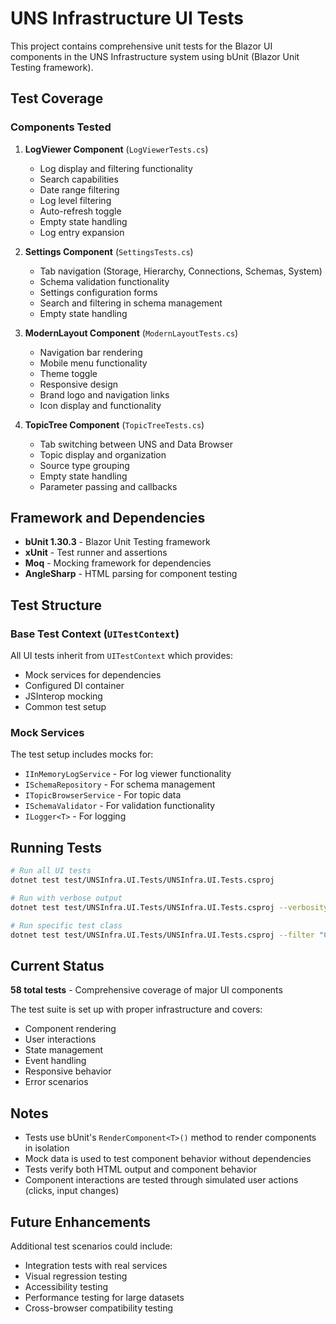 # UNS Infrastructure UI Tests

This project contains comprehensive unit tests for the Blazor UI components in the UNS Infrastructure system using bUnit (Blazor Unit Testing framework).

## Test Coverage

### Components Tested

1. **LogViewer Component** (`LogViewerTests.cs`)
   - Log display and filtering functionality
   - Search capabilities
   - Date range filtering
   - Log level filtering
   - Auto-refresh toggle
   - Empty state handling
   - Log entry expansion

2. **Settings Component** (`SettingsTests.cs`)
   - Tab navigation (Storage, Hierarchy, Connections, Schemas, System)
   - Schema validation functionality
   - Settings configuration forms
   - Search and filtering in schema management
   - Empty state handling

3. **ModernLayout Component** (`ModernLayoutTests.cs`)
   - Navigation bar rendering
   - Mobile menu functionality
   - Theme toggle
   - Responsive design
   - Brand logo and navigation links
   - Icon display and functionality

4. **TopicTree Component** (`TopicTreeTests.cs`)
   - Tab switching between UNS and Data Browser
   - Topic display and organization
   - Source type grouping
   - Empty state handling
   - Parameter passing and callbacks

## Framework and Dependencies

- **bUnit 1.30.3** - Blazor Unit Testing framework
- **xUnit** - Test runner and assertions
- **Moq** - Mocking framework for dependencies
- **AngleSharp** - HTML parsing for component testing

## Test Structure

### Base Test Context (`UITestContext`)

All UI tests inherit from `UITestContext` which provides:
- Mock services for dependencies
- Configured DI container
- JSInterop mocking
- Common test setup

### Mock Services

The test setup includes mocks for:
- `IInMemoryLogService` - For log viewer functionality
- `ISchemaRepository` - For schema management
- `ITopicBrowserService` - For topic data
- `ISchemaValidator` - For validation functionality
- `ILogger<T>` - For logging

## Running Tests

```bash
# Run all UI tests
dotnet test test/UNSInfra.UI.Tests/UNSInfra.UI.Tests.csproj

# Run with verbose output
dotnet test test/UNSInfra.UI.Tests/UNSInfra.UI.Tests.csproj --verbosity normal

# Run specific test class
dotnet test test/UNSInfra.UI.Tests/UNSInfra.UI.Tests.csproj --filter "ClassName=LogViewerTests"
```

## Current Status

**58 total tests** - Comprehensive coverage of major UI components

The test suite is set up with proper infrastructure and covers:
- Component rendering
- User interactions
- State management
- Event handling
- Responsive behavior
- Error scenarios

## Notes

- Tests use bUnit's `RenderComponent<T>()` method to render components in isolation
- Mock data is used to test component behavior without dependencies
- Tests verify both HTML output and component behavior
- Component interactions are tested through simulated user actions (clicks, input changes)

## Future Enhancements

Additional test scenarios could include:
- Integration tests with real services
- Visual regression testing
- Accessibility testing
- Performance testing for large datasets
- Cross-browser compatibility testing